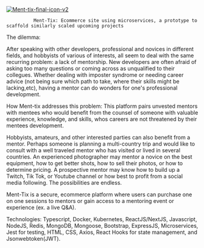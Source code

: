 <a href="https://imgbb.com/"><img src="https://i.ibb.co/prCVN92/Ment-tix-final-icon-v2.jpg" alt="Ment-tix-final-icon-v2" border="0"></a>

              Ment-Tix: Ecommerce site using microservices, a prototype to scaffold similarly scaled upcoming projects

The dilemma:

After speaking with other developers, professional and novices in different fields, and hobbyists of various of interests, all seem to deal with the same recurring problem: a lack of mentorship. New developers are often afraid of asking too many questions or coming across as unqualified to their collegues. Whether dealing with imposter syndrome or needing career advice (not being sure which path to take, where their skills might be lacking,etc), having a mentor can do wonders for one's professional development.

How Ment-tix addresses this problem:
This platform pairs unvested mentors with mentees who would benefit from the counsel of someone with valuable experience, knowledge, and skills, whos careers are not threatened by their mentees development.

Hobbyists, amateurs, and other interested parties can also benefit from a mentor. Perhaps someone is planning a multi-country trip and would like to consult with a well traveled mentor who has visited or lived in several countries. An experienced photographer may mentor a novice on the best equipment, how to get better shots, how to sell their photos, or how to determine pricing. A prospective mentor may know how to build up a Twitch, Tik Tok, or Youtube channel or how best to profit from a social media following. The possibilities are endless.

Ment-Tix is a secure, ecommerce platform where users can purchase one on one sessions to mentors or gain access to a mentoring event or experience (ex. a live Q&A).

Technologies: Typescript, Docker, Kubernetes, ReactJS/NextJS, Javascript, NodeJS, Redis, MongoDB, Mongoose, Bootstrap, ExpressJS, Microservices, Jest for testing, HTML, CSS, Axios, React Hooks for state management, and Jsonwebtoken(JWT).
